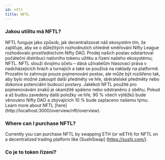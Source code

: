 ```yaml
---
id: nftl
title: NFTL
---
```


### Jakou utilitu má NFTL?

NFTL funguje jako způsob, jak decentralizovat náš ekosystém tím, že zajišťuje, aby se o důležitých rozhodnutích ohledně směřování Nifty League rozhodovalo prostřednictvím Nifty DAO. Prodej našich postav odstartoval počáteční distribuci nativního tokenu užitku a řízení našeho ekosystému; NFTL. NFTL slouží dvojímu účelu – dává uživatelům hlasovací práva v nadcházejících hrách a turnajích a také se používá na náklady na platformě. Prozatím to zahrnuje pouze pojmenování postav, ale může být rozšířeno tak, aby bylo možné zakoupit další předměty ve hře, sběratelské předměty nebo dokonce potenciální budoucí postavy. Jakékoli NFTL použité pro pojmenovávání znaků je okamžitě spáleno nebo odstraněno z oběhu. Pokud a až budou zavedeny další položky ve hře, 90 % všech výtěžků bude věnováno Nifty DAO a zbývajících 10 % bude zaplaceno našemu týmu. Learn more about NFTL \[here\] (http://localhost:3000/overview/nftl/overview).

### Where can I purchase NFTL?

Currently you can purchase NFTL by swapping ETH (or wETH) for NFTL on a decentralized trading platform like \[SushiSwap\] (https://sushi.com/).

### Co je to token řízení?
